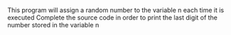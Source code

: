 This program will assign a random number to the variable n each time it is executed
Complete the source code in order to print the last digit of the number stored in the variable n
